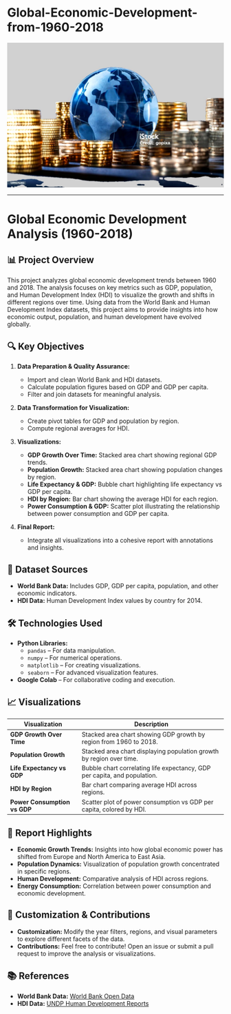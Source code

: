 # Global-Economic-Development-from-1960-2018
![Hero Image](pic.JPG)



---

# **Global Economic Development Analysis (1960-2018)**

## 📊 **Project Overview**

This project analyzes global economic development trends between 1960 and 2018. The analysis focuses on key metrics such as GDP, population, and Human Development Index (HDI) to visualize the growth and shifts in different regions over time. Using data from the World Bank and Human Development Index datasets, this project aims to provide insights into how economic output, population, and human development have evolved globally.

## 🔍 **Key Objectives**

1. **Data Preparation & Quality Assurance:**
   - Import and clean World Bank and HDI datasets.
   - Calculate population figures based on GDP and GDP per capita.
   - Filter and join datasets for meaningful analysis.

2. **Data Transformation for Visualization:**
   - Create pivot tables for GDP and population by region.
   - Compute regional averages for HDI.

3. **Visualizations:**
   - **GDP Growth Over Time:** Stacked area chart showing regional GDP trends.
   - **Population Growth:** Stacked area chart showing population changes by region.
   - **Life Expectancy & GDP:** Bubble chart highlighting life expectancy vs GDP per capita.
   - **HDI by Region:** Bar chart showing the average HDI for each region.
   - **Power Consumption & GDP:** Scatter plot illustrating the relationship between power consumption and GDP per capita.

4. **Final Report:**
   - Integrate all visualizations into a cohesive report with annotations and insights.

## 📂 **Dataset Sources**

- **World Bank Data:** Includes GDP, GDP per capita, population, and other economic indicators.
- **HDI Data:** Human Development Index values by country for 2014.

## 🛠️ **Technologies Used**

- **Python Libraries:**
  - `pandas` – For data manipulation.
  - `numpy` – For numerical operations.
  - `matplotlib` – For creating visualizations.
  - `seaborn` – For advanced visualization features.
- **Google Colab** – For collaborative coding and execution.

## 📈 **Visualizations**

| Visualization                               | Description                                                                 |
|---------------------------------------------|-----------------------------------------------------------------------------|
| **GDP Growth Over Time**                   | Stacked area chart showing GDP growth by region from 1960 to 2018.         |
| **Population Growth**                      | Stacked area chart displaying population growth by region over time.       |
| **Life Expectancy vs GDP**                 | Bubble chart correlating life expectancy, GDP per capita, and population.  |
| **HDI by Region**                          | Bar chart comparing average HDI across regions.                            |
| **Power Consumption vs GDP**               | Scatter plot of power consumption vs GDP per capita, colored by HDI.       |



## 📄 **Report Highlights**

- **Economic Growth Trends:** Insights into how global economic power has shifted from Europe and North America to East Asia.
- **Population Dynamics:** Visualization of population growth concentrated in specific regions.
- **Human Development:** Comparative analysis of HDI across regions.
- **Energy Consumption:** Correlation between power consumption and economic development.

## 🧩 **Customization & Contributions**

- **Customization:** Modify the year filters, regions, and visual parameters to explore different facets of the data.
- **Contributions:** Feel free to contribute! Open an issue or submit a pull request to improve the analysis or visualizations.

## 📚 **References**

- **World Bank Data:** [World Bank Open Data](https://data.worldbank.org/)
- **HDI Data:** [UNDP Human Development Reports](http://hdr.undp.org/)
